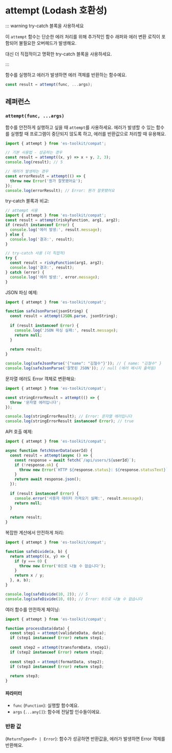 # attempt (Lodash 호환성)

::: warning try-catch 블록을 사용하세요

이 `attempt` 함수는 단순한 에러 처리를 위해 추가적인 함수 래퍼와 에러 변환 로직이 포함되어 불필요한 오버헤드가 발생해요.

대신 더 직접적이고 명확한 try-catch 블록을 사용하세요.

:::

함수를 실행하고 에러가 발생하면 에러 객체를 반환하는 함수예요.

```typescript
const result = attempt(func, ...args);
```

## 레퍼런스

### `attempt(func, ...args)`

함수를 안전하게 실행하고 싶을 때 `attempt`를 사용하세요. 에러가 발생할 수 있는 함수를 실행할 때 프로그램이 중단되지 않도록 하고, 에러를 반환값으로 처리할 때 유용해요.

```typescript
import { attempt } from 'es-toolkit/compat';

// 기본 사용법 - 성공하는 경우
const result = attempt((x, y) => x + y, 2, 3);
console.log(result); // 5

// 에러가 발생하는 경우
const errorResult = attempt(() => {
  throw new Error('뭔가 잘못됐어요');
});
console.log(errorResult); // Error: 뭔가 잘못됐어요
```

try-catch 블록과 비교:

```typescript
// attempt 사용
import { attempt } from 'es-toolkit/compat';
const result = attempt(riskyFunction, arg1, arg2);
if (result instanceof Error) {
  console.log('에러 발생:', result.message);
} else {
  console.log('결과:', result);
}

// try-catch 사용 (더 직접적)
try {
  const result = riskyFunction(arg1, arg2);
  console.log('결과:', result);
} catch (error) {
  console.log('에러 발생:', error.message);
}
```

JSON 파싱 예제:

```typescript
import { attempt } from 'es-toolkit/compat';

function safeJsonParse(jsonString) {
  const result = attempt(JSON.parse, jsonString);
  
  if (result instanceof Error) {
    console.log('JSON 파싱 실패:', result.message);
    return null;
  }
  
  return result;
}

console.log(safeJsonParse('{"name": "김철수"}')); // { name: "김철수" }
console.log(safeJsonParse('잘못된 JSON')); // null (에러 메시지 출력됨)
```

문자열 에러도 Error 객체로 변환해요:

```typescript
import { attempt } from 'es-toolkit/compat';

const stringErrorResult = attempt(() => {
  throw '문자열 에러입니다';
});

console.log(stringErrorResult); // Error: 문자열 에러입니다
console.log(stringErrorResult instanceof Error); // true
```

API 호출 예제:

```typescript
import { attempt } from 'es-toolkit/compat';

async function fetchUserData(userId) {
  const result = attempt(async () => {
    const response = await fetch(`/api/users/${userId}`);
    if (!response.ok) {
      throw new Error(`HTTP ${response.status}: ${response.statusText}`);
    }
    return await response.json();
  });
  
  if (result instanceof Error) {
    console.error('사용자 데이터 가져오기 실패:', result.message);
    return null;
  }
  
  return result;
}
```

복잡한 계산에서 안전하게 처리:

```typescript
import { attempt } from 'es-toolkit/compat';

function safeDivide(a, b) {
  return attempt((x, y) => {
    if (y === 0) {
      throw new Error('0으로 나눌 수 없습니다');
    }
    return x / y;
  }, a, b);
}

console.log(safeDivide(10, 2)); // 5
console.log(safeDivide(10, 0)); // Error: 0으로 나눌 수 없습니다
```

여러 함수를 안전하게 체이닝:

```typescript
import { attempt } from 'es-toolkit/compat';

function processData(data) {
  const step1 = attempt(validateData, data);
  if (step1 instanceof Error) return step1;
  
  const step2 = attempt(transformData, step1);
  if (step2 instanceof Error) return step2;
  
  const step3 = attempt(formatData, step2);
  if (step3 instanceof Error) return step3;
  
  return step3;
}
```

#### 파라미터

- `func` (`Function`): 실행할 함수예요.
- `args` (`...any[]`): 함수에 전달할 인수들이에요.

### 반환 값

(`ReturnType<F> | Error`): 함수가 성공하면 반환값을, 에러가 발생하면 Error 객체를 반환해요.
